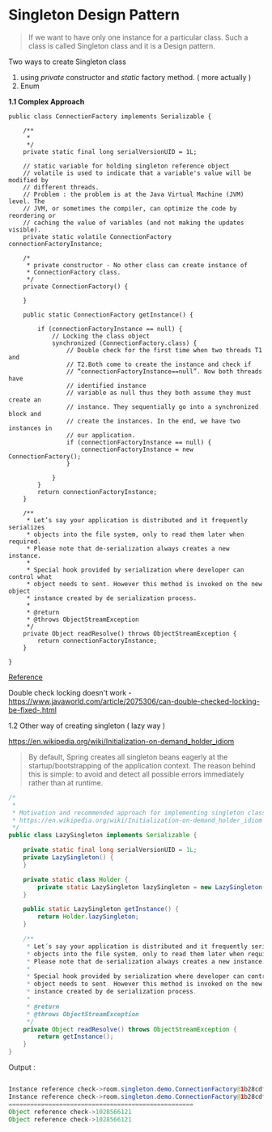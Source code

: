 # Singleton Design Pattern

> If we want to have only one instance for a particular class. Such a class is called Singleton class and it is a Design pattern.

Two ways to create Singleton class
1. using *private* constructor and *static* factory method. ( more actually )
2. Enum


**1.1 Complex Approach**
```jav
public class ConnectionFactory implements Serializable {

	/**
	 * 
	 */
	private static final long serialVersionUID = 1L;

	// static variable for holding singleton reference object
	// volatile is used to indicate that a variable's value will be modified by
	// different threads.
	// Problem : the problem is at the Java Virtual Machine (JVM) level. The
	// JVM, or sometimes the compiler, can optimize the code by reordering or
	// caching the value of variables (and not making the updates visible).
	private static volatile ConnectionFactory connectionFactoryInstance;

	/*
	 * private constructor - No other class can create instance of
	 * ConnectionFactory class.
	 */
	private ConnectionFactory() {

	}

	public static ConnectionFactory getInstance() {

		if (connectionFactoryInstance == null) {
			// Locking the class object
			synchronized (ConnectionFactory.class) {
				// Double check for the first time when two threads T1 and
				// T2.Both come to create the instance and check if
				// “connectionFactoryInstance==null”. Now both threads have
				// identified instance
				// variable as null thus they both assume they must create an
				// instance. They sequentially go into a synchronized block and
				// create the instances. In the end, we have two instances in
				// our application.
				if (connectionFactoryInstance == null) {
					connectionFactoryInstance = new ConnectionFactory();
				}

			}
		}
		return connectionFactoryInstance;
	}

	/**
	 * Let’s say your application is distributed and it frequently serializes
	 * objects into the file system, only to read them later when required.
	 * Please note that de-serialization always creates a new instance.
	 * 
	 * Special hook provided by serialization where developer can control what
	 * object needs to sent. However this method is invoked on the new object
	 * instance created by de serialization process.
	 * 
	 * @return
	 * @throws ObjectStreamException
	 */
	private Object readResolve() throws ObjectStreamException {
		return connectionFactoryInstance;
	}

}
```

[Reference](https://github.com/eh3rrera/ocpj8-notes/blob/master/01.Java-Class-Design/5-Create-and-use-singleton-classes-and-immutable-classes.md "Reference")

Double check locking doesn't work - https://www.javaworld.com/article/2075306/can-double-checked-locking-be-fixed-.html


1.2 Other way of creating singleton ( lazy way )

https://en.wikipedia.org/wiki/Initialization-on-demand_holder_idiom

> By default, Spring creates all singleton beans eagerly at the startup/bootstrapping of the application context. The reason behind this is simple: to avoid and detect all possible errors immediately rather than at runtime.

```java 
/*
 * 
 * Motivation and recommended approach for implementing singleton class in Java
 * https://en.wikipedia.org/wiki/Initialization-on-demand_holder_idiom
 */
public class LazySingleton implements Serializable {

	private static final long serialVersionUID = 1L;
	private LazySingleton() {
	}

	private static class Holder {
		private static LazySingleton lazySingleton = new LazySingleton();
	}

	public static LazySingleton getInstance() {
		return Holder.lazySingleton;
	}

	/**
	 * Let’s say your application is distributed and it frequently serializes
	 * objects into the file system, only to read them later when required.
	 * Please note that de-serialization always creates a new instance.
	 * 
	 * Special hook provided by serialization where developer can control what
	 * object needs to sent. However this method is invoked on the new object
	 * instance created by de serialization process.
	 * 
	 * @return
	 * @throws ObjectStreamException
	 */
	private Object readResolve() throws ObjectStreamException {
		return getInstance();
	}
}
```

Output :

```java

Instance reference check->room.singleton.demo.ConnectionFactory@1b28cdfa
Instance reference check->room.singleton.demo.ConnectionFactory@1b28cdfa
===================================================
Object reference check->1028566121
Object reference check->1028566121


```

